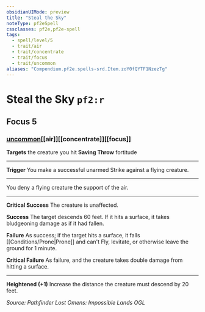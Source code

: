 ```yaml
---
obsidianUIMode: preview
title: "Steal the Sky"
noteType: pf2eSpell
cssclasses: pf2e,pf2e-spell
tags:
  - spell/level/5
  - trait/air
  - trait/concentrate
  - trait/focus
  - trait/uncommon
aliases: "Compendium.pf2e.spells-srd.Item.zoY0fQYTF1NzezTg" 
---
```

# Steal the Sky  `pf2:r`  
## Focus 5
### [uncommon](uncommon "Uncommon Rarity Trait")[[air]][[concentrate]][[focus]]

**Targets** the creature you hit
**Saving Throw**  fortitude
* * * 
**Trigger** You make a successful unarmed Strike against a flying creature.

* * *

You deny a flying creature the support of the air.

* * *

**Critical Success** The creature is unaffected.

**Success** The target descends 60 feet. If it hits a surface, it takes bludgeoning damage as if it had fallen.

**Failure** As success; if the target hits a surface, it falls [[Conditions/Prone|Prone]] and can't Fly, levitate, or otherwise leave the ground for 1 minute.

**Critical Failure** As failure, and the creature takes double damage from hitting a surface.

* * *

**Heightened (+1)** Increase the distance the creature must descend by 20 feet.

*Source: Pathfinder Lost Omens: Impossible Lands*
*OGL*